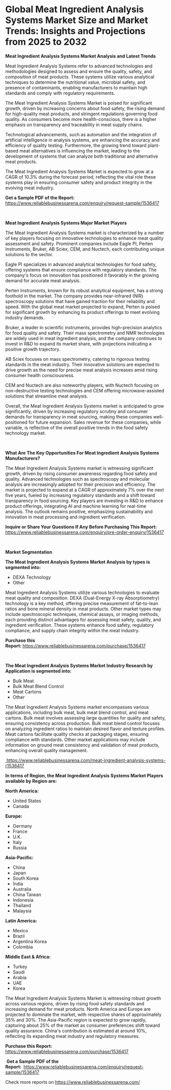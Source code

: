 <p><h1>Global Meat Ingredient Analysis Systems Market Size and Market Trends: Insights and Projections from 2025 to 2032</h1></p><p><strong>Meat Ingredient Analysis Systems Market Analysis and Latest Trends</strong></p>
<p><p>Meat Ingredient Analysis Systems refer to advanced technologies and methodologies designed to assess and ensure the quality, safety, and composition of meat products. These systems utilize various analytical techniques to determine the nutritional value, microbial safety, and presence of contaminants, enabling manufacturers to maintain high standards and comply with regulatory requirements.</p><p>The Meat Ingredient Analysis Systems Market is poised for significant growth, driven by increasing concerns about food safety, the rising demand for high-quality meat products, and stringent regulations governing food quality. As consumers become more health-conscious, there is a higher emphasis on transparency and traceability in meat supply chains.</p><p>Technological advancements, such as automation and the integration of artificial intelligence in analysis systems, are enhancing the accuracy and efficiency of quality testing. Furthermore, the growing trend toward plant-based meat alternatives is influencing the market, leading to the development of systems that can analyze both traditional and alternative meat products.</p><p>The Meat Ingredient Analysis Systems Market is expected to grow at a CAGR of 10.3% during the forecast period, reflecting the vital role these systems play in ensuring consumer safety and product integrity in the evolving meat industry.</p></p>
<p><strong>Get a Sample PDF of the Report:&nbsp;</strong> <a href="https://www.reliablebusinessarena.com/enquiry/request-sample/1536417?utm_campaign=3578&utm_medium=2&utm_source=Github&utm_content=ia&utm_term=11042025&utm_id=meat-ingredient-analysis-systems">https://www.reliablebusinessarena.com/enquiry/request-sample/1536417</a></p>
<p>&nbsp;</p>
<p><strong>Meat Ingredient Analysis Systems Major Market Players</strong></p>
<p><p>The Meat Ingredient Analysis Systems market is characterized by a number of key players focusing on innovative technologies to enhance meat quality assessment and safety. Prominent companies include Eagle PI, Perten Instruments, Bruker, AB Sciex, CEM, and Nuctech, each contributing unique solutions to the sector.</p><p>Eagle PI specializes in advanced analytical technologies for food safety, offering systems that ensure compliance with regulatory standards. The company's focus on innovation has positioned it favorably in the growing demand for accurate meat analysis.</p><p>Perten Instruments, known for its robust analytical equipment, has a strong foothold in the market. The company provides near-infrared (NIR) spectroscopy solutions that have gained traction for their reliability and speed. With the global meat market projected to expand, Perten is poised for significant growth by enhancing its product offerings to meet evolving industry demands.</p><p>Bruker, a leader in scientific instruments, provides high-precision analytics for food quality and safety. Their mass spectrometry and NMR technologies are widely used in meat ingredient analysis, and the company continues to invest in R&D to expand its market share, with projections indicating a positive growth trajectory.</p><p>AB Sciex focuses on mass spectrometry, catering to rigorous testing standards in the meat industry. Their innovative solutions are expected to drive growth as the need for precise meat analysis increases amid rising consumer health consciousness.</p><p>CEM and Nuctech are also noteworthy players, with Nuctech focusing on non-destructive testing technologies and CEM offering microwave-assisted solutions that streamline meat analysis.</p><p>Overall, the Meat Ingredient Analysis Systems market is anticipated to grow significantly, driven by increasing regulatory scrutiny and consumer demands for transparency in meat sourcing, making these companies well-positioned for future expansion. Sales revenue for these companies, while variable, is reflective of the overall positive trends in the food safety technology market.</p></p>
<p>&nbsp;</p>
<p><strong>What Are The Key Opportunities For Meat Ingredient Analysis Systems Manufacturers?</strong></p>
<p><p>The Meat Ingredient Analysis Systems market is witnessing significant growth, driven by rising consumer awareness regarding food safety and quality. Advanced technologies such as spectroscopy and molecular analysis are increasingly adopted for their precision and efficiency. The market is projected to expand at a CAGR of approximately 7% over the next five years, fueled by increasing regulatory standards and a shift toward transparency in food sourcing. Key players are investing in R&D to enhance product offerings, integrating AI and machine learning for real-time analysis. The outlook remains positive, emphasizing sustainability and innovation in meat processing and ingredient verification.</p></p>
<p><strong>Inquire or Share Your Questions If Any Before Purchasing This Report:</strong> <a href="https://www.reliablebusinessarena.com/enquiry/pre-order-enquiry/1536417?utm_campaign=3578&utm_medium=2&utm_source=Github&utm_content=ia&utm_term=11042025&utm_id=meat-ingredient-analysis-systems">https://www.reliablebusinessarena.com/enquiry/pre-order-enquiry/1536417</a></p>
<p>&nbsp;</p>
<p><strong>Market Segmentation</strong></p>
<p><strong>The Meat Ingredient Analysis Systems Market Analysis by types is segmented into:</strong></p>
<p><ul><li>DEXA Technology</li><li>Other</li></ul></p>
<p><p>Meat Ingredient Analysis Systems utilize various technologies to evaluate meat quality and composition. DEXA (Dual-Energy X-ray Absorptiometry) technology is a key method, offering precise measurement of fat-to-lean ratios and bone mineral density in meat products. Other market types may include spectroscopic techniques, chemical assays, or imaging methods, each providing distinct advantages for assessing meat safety, quality, and ingredient verification. These systems enhance food safety, regulatory compliance, and supply chain integrity within the meat industry.</p></p>
<p><strong>Purchase this Report:&nbsp;</strong><a href="https://www.reliablebusinessarena.com/purchase/1536417?utm_campaign=3578&utm_medium=2&utm_source=Github&utm_content=ia&utm_term=11042025&utm_id=meat-ingredient-analysis-systems">https://www.reliablebusinessarena.com/purchase/1536417</a></p>
<p>&nbsp;</p>
<p><strong>The Meat Ingredient Analysis Systems Market Industry Research by Application is segmented into:</strong></p>
<p><ul><li>Bulk Meat</li><li>Bulk Meat Blend Control</li><li>Meat Cartons</li><li>Other</li></ul></p>
<p><p>The Meat Ingredient Analysis Systems market encompasses various applications, including bulk meat, bulk meat blend control, and meat cartons. Bulk meat involves assessing large quantities for quality and safety, ensuring consistency across production. Bulk meat blend control focuses on analyzing ingredient ratios to maintain desired flavor and texture profiles. Meat cartons facilitate quality checks at packaging stages, ensuring compliance with standards. Other market applications may include information on ground meat consistency and validation of meat products, enhancing overall quality management.</p></p>
<p><a href="https://www.reliablebusinessarena.com/meat-ingredient-analysis-systems-r1536417?utm_campaign=3578&utm_medium=2&utm_source=Github&utm_content=ia&utm_term=11042025&utm_id=meat-ingredient-analysis-systems">&nbsp;https://www.reliablebusinessarena.com/meat-ingredient-analysis-systems-r1536417</a></p>
<p><strong>In terms of Region, the Meat Ingredient Analysis Systems Market Players available by Region are:</strong></p>
<p>
    <p> <strong> North America: </strong>
        <ul>
            <li>United States</li>
            <li>Canada</li>
        </ul>
        </p> 
    <p> <strong> Europe: </strong>
        <ul>
            <li>Germany</li>
            <li>France</li>
            <li>U.K.</li>
            <li>Italy</li>
            <li>Russia</li>
        </ul>
        </p> 
    <p> <strong> Asia-Pacific: </strong>
        <ul>
            <li>China</li>
            <li>Japan</li>
            <li>South Korea</li>
            <li>India</li>
            <li>Australia</li>
            <li>China Taiwan</li>
            <li>Indonesia</li>
            <li>Thailand</li>
            <li>Malaysia</li>
        </ul>
        </p> 
    <p> <strong> Latin America: </strong>
        <ul>
            <li>Mexico</li>
            <li>Brazil</li>
            <li>Argentina Korea</li>
            <li>Colombia</li>
        </ul>
        </p> 
    <p> <strong> Middle East & Africa: </strong>
        <ul>
            <li>Turkey</li>
            <li>Saudi</li>
            <li>Arabia</li>
            <li>UAE</li>
            <li>Korea</li>
        </ul>
    </p>
    </p>
<p><p>The Meat Ingredient Analysis Systems Market is witnessing robust growth across various regions, driven by rising food safety standards and increasing demand for meat products. North America and Europe are projected to dominate the market, with respective shares of approximately 35% and 30%. The Asia-Pacific region is expected to grow rapidly, capturing about 25% of the market as consumer preferences shift toward quality assurance. China's contribution is estimated at around 10%, reflecting its expanding meat industry and regulatory measures.</p></p>
<p><strong>Purchase this Report: </strong><a href="https://www.reliablebusinessarena.com/purchase/1536417?utm_campaign=3578&utm_medium=2&utm_source=Github&utm_content=ia&utm_term=11042025&utm_id=meat-ingredient-analysis-systems">https://www.reliablebusinessarena.com/purchase/1536417</a></p>
<p>&nbsp;<strong>Get a Sample PDF of the Report:&nbsp;&nbsp;</strong><a href="https://www.reliablebusinessarena.com/enquiry/request-sample/1536417?utm_campaign=3578&utm_medium=2&utm_source=Github&utm_content=ia&utm_term=11042025&utm_id=meat-ingredient-analysis-systems">https://www.reliablebusinessarena.com/enquiry/request-sample/1536417</a></p>
<p><strong></strong></p>
<p>Check more reports on <a href="https://www.reliablebusinessarena.com/?utm_campaign=3578&utm_medium=2&utm_source=Github&utm_content=ia&utm_term=11042025&utm_id=meat-ingredient-analysis-systems">https://www.reliablebusinessarena.com/</a></p>